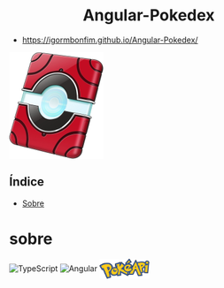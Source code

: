 <h1 align="center"> Angular-Pokedex </h1>

- https://igormbonfim.github.io/Angular-Pokedex/

<img align="center" alt="Pokedex de Kalos" src="/src/assets/readme/kalosdex.png">

## Índice

* [Sobre](#sobre)

# sobre
<div style="display: inline_block">
    <img align="center" alt="TypeScript" src="https://img.shields.io/badge/TypeScript-007ACC?style=for-the-badge&logo=typescript&logoColor=white">
    <img align="center" alt="Angular" src="https://img.shields.io/badge/Angular-DD0031?style=for-the-badge&logo=angular&logoColor=white">
    <img align="center" width="90px" alt="PokeApi" src="https://raw.githubusercontent.com/PokeAPI/media/master/logo/pokeapi.svg"
</div><br>
